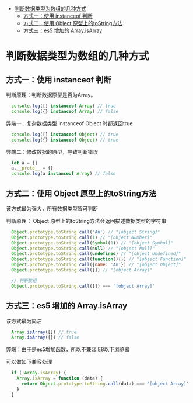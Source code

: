 - [判断数据类型为数组的几种方式](#判断数据类型为数组的几种方式)
  - [方式一：使用 instanceof 判断](#方式一使用-instanceof-判断)
  - [方式二：使用 Object 原型上的toString方法](#方式二使用-object-原型上的tostring方法)
  - [方式三：es5 增加的 Array.isArray](#方式三es5-增加的-arrayisarray)

# 判断数据类型为数组的几种方式

## 方式一：使用 instanceof 判断

判断原理：判断数据原型是否为Array。

```javascript
  console.log([] instanceof Array) // true
  console.log({} instanceof Array) // false
```

弊端一：复杂数据类型 instanceof Object 时都返回true

```javascript
  console.log([] instanceof Object) // true
  console.log({} instanceof Object) // true
```

弊端二：修改数据的原型，导致判断错误

```javascript
  let a = []
  a.__proto__ = {}
  console.log(a instanceof Array) // false
```

## 方式二：使用 Object 原型上的toString方法

该方式最为强大，所有数据类型皆可判断

判断原理： Object 原型上的toString方法会返回描述数据类型的字符串

```javascript
  Object.prototype.toString.call('An') // "[object String]"
  Object.prototype.toString.call(1) // "[object Number]"
  Object.prototype.toString.call(Symbol(1)) // "[object Symbol]"
  Object.prototype.toString.call(null) // "[object Null]"
  Object.prototype.toString.call(undefined) // "[object Undefined]"
  Object.prototype.toString.call(function(){}) // "[object Function]"
  Object.prototype.toString.call({name: 'An'}) // "[object Object]"
  Object.prototype.toString.call([]) // "[object Array]"

  // 判断数组
  Object.prototype.toString.call([]) === '[object Array]'
```

## 方式三：es5 增加的 Array.isArray

该方式最为简洁

```javascript
  Array.isArray([]) // true
  Array.isArray({}) // false
```

弊端：由于是es5增加函数，所以不兼容IE8以下浏览器

可以做如下兼容处理

```javascript
  if (!Array.isArray) {
    Array.isArray = function (data) {
      return Object.prototype.toString.call(data) === '[object Array]'
    }
  }
```